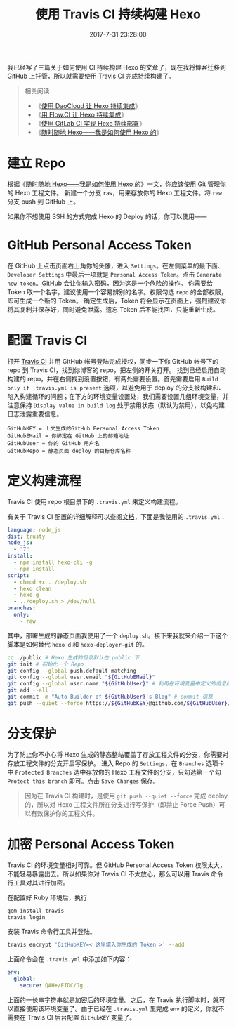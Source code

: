 ﻿---
title: 使用 Travis CI 持续构建 Hexo
tags:
  - Hexo
  - CI
  - 持续集成
categories:
  - 博客栈
date: 2017-7-31 23:28:00
updated: 2017-7-31 23:28:00
description: 鉴于使用 Hexo 部署网站的繁琐性，我将通过本文介绍如何使用 Travis CI 来完成 Hexo 的持续构建。
thumbnail: https://blog.nfz.yecdn.com/img/thumbnails/hexo-auto-deploy-with-travis-ci.png!blogth
---

我已经写了三篇关于如何使用 CI 持续构建 Hexo 的文章了，现在我将博客迁移到 GitHub 上托管，所以就需要使用 Travis CI 完成持续构建了。

<!-- more -->

> 相关阅读
> - 《[使用 DaoCloud 让 Hexo 持续集成](https://blog.nfz.moe/archives/hexo-auto-deploy-with-daocloud.html)》
> - 《[用 Flow.CI 让 Hexo 持续集成](https://blog.nfz.moe/archives/hexo-auto-deploy-with-flow-ci.html)》
> - 《[使用 GitLab CI 实现 Hexo 持续部署](https://blog.nfz.moe/archives/hexo-auto-deploy-with-gitlab-ci.html)》
> - 《[随时随地 Hexo——我是如何使用 Hexo 的](https://blog.nfz.moe/archives/use-hexo-at-any-time-any-place.html)》

# 建立 Repo

根据《[随时随地 Hexo——我是如何使用 Hexo 的](https://blog.nfz.moe/archives/use-hexo-at-any-time-any-place.html)》一文，你应该使用 Git 管理你的 Hexo 工程文件。
新建一个分支 `raw`，用来存放你的 Hexo 工程文件。将 `raw` 分支 push 到 GitHub 上。

如果你不想使用 SSH 的方式完成 Hexo 的 Deploy 的话，你可以使用——

# GitHub Personal Access Token

在 GitHub 上点击页面右上角你的头像，进入 `Settings`。在左侧菜单的最下面、`Developer Settings` 中最后一项就是 `Personal Access Token`。点击 `Generate new token`。GitHub 会让你输入密码，因为这是一个危险的操作。
你需要给 Token 取一个名字，建议使用一个容易辨别的名字。权限勾选 `repo` 的全部权限，即可生成一个新的 Token。
确定生成后，Token 将会显示在页面上，强烈建议你将其复制并保存好，同时避免泄露。遗忘 Token 后不能找回，只能重新生成。

# 配置 Travis CI

打开 [Travis CI](https://travis-ci.com) 并用 GitHub 帐号登陆完成授权，同步一下你 GitHub 帐号下的 repo 到 Travis CI，找到你博客的 repo，把左侧的开关打开。
找到已经启用自动构建的 repo，并在右侧找到设置按钮，有两处需要设置。首先需要启用 `Build only if .travis.yml is present` 选项，以避免用于 deploy 的分支被构建和、陷入构建循环的问题；在下方的环境变量设置处，我们需要设置几组环境变量，并注意保持 `Display value in build log` 处于禁用状态（默认为禁用），以免构建日志泄露重要信息。
```
GitHubKEY = 上文生成的GitHub Personal Access Token
GitHubEMail = 你绑定在 GitHub 上的邮箱地址
GitHubUser = 你的 GitHub 用户名
GitHubRepo = 静态页面 deploy 的目标仓库名称
```

# 定义构建流程

Travis CI 使用 repo 根目录下的 `.travis.yml` 来定义构建流程。

有关于 Travis CI 配置的详细解释可以查阅[文档](http://docs.travis-ci.com/)，下面是我使用的 `.travis.yml`：

```yaml
language: node_js
dist: trusty
node_js:
  - "7"
install:
  - npm install hexo-cli -g
  - npm install
script:
  - chmod +x ../deploy.sh
  - hexo clean
  - hexo g
  - ../deploy.sh > /dev/null
branches:
  only:
    - raw
```

其中，部署生成的静态页面我使用了一个 `deploy.sh`。接下来我就来介绍一下这个脚本是如何替代 `hexo d` 和 `hexo-deployer-git` 的。

```bash
cd ./public # Hexo 生成的目录默认在 public 下
git init # 初始化一个 Repo
git config --global push.default matching
git config --global user.email "${GitHubEMail}"
git config --global user.name "${GitHubUser}" # 利用在环境变量中定义的信息配置 Git
git add --all .
git commit -m "Auto Builder of ${GitHubUser}'s Blog" # commit 信息
git push --quiet --force https://${GitHubKEY}@github.com/${GitHubUser}/${GitHubRepo}.git master # 将生成的静态整站部署到指定 Repo 的 master 分支。
```

# 分支保护

为了防止你不小心将 Hexo 生成的静态整站覆盖了存放工程文件的分支，你需要对存放工程文件的分支开启写保护。
进入 Repo 的 `Settings`，在 `Branches` 选项卡中 `Protected Branches` 选中存放你的 Hexo 工程文件的分支，只勾选第一个勾 `Protect this branch` 即可。点击 `Save Changes` 保存。

> 因为在 Travis CI 构建时，是使用 `git push --quiet --force` 完成 deploy 的，所以对 Hexo 工程文件所在分支进行写保护（即禁止 Force Push）可以有效保护你的工程文件。

# 加密 Personal Access Token

Travis CI 的环境变量相对可靠。但 GitHub Personal Access Token 权限太大，不能轻易暴露出去。所以如果你对 Travis CI 不太放心，那么可以用 Travis 命令行工具对其进行加密。

在配置好 Ruby 环境后，执行

```bash
gem install travis
travis login
```

安装 Travis 命令行工具并登陆。

```bash
travis encrypt 'GitHubKEY=< 这里填入你生成的 Token >' --add
```

上面命令会在 `.travis.yml` 中添加如下内容：

```yaml
env:
  global:
    secure: QAH+/EIDC/Jg...
```

上面的一长串字符串就是加密后的环境变量。之后，在 Travis 执行脚本时，就可以直接使用该环境变量了。由于已经在 `.travis.yml` 里完成 `env` 的定义，你就不需要在 Travis CI 后台配置 `GitHubKEY` 变量了。
